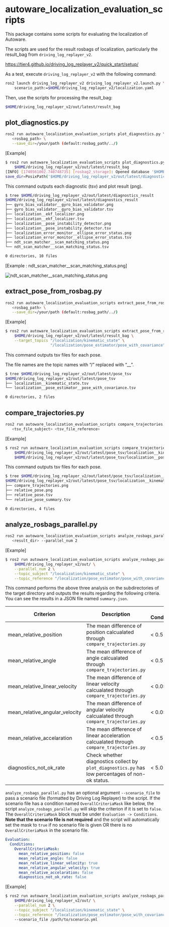 # autoware_localization_evaluation_scripts

This package contains some scripts for evaluating the localization of Autoware.

The scripts are used for the result rosbags of localization, particularly the result_bag from `driving_log_replayer_v2`.

<https://tier4.github.io/driving_log_replayer_v2/quick_start/setup/>

As a test, execute `driving_log_replayer_v2` with the following command:

```bash
ros2 launch driving_log_replayer_v2 driving_log_replayer_v2.launch.py \
    scenario_path:=$HOME/driving_log_replayer_v2/localization.yaml
```

Then, use the scripts for processing the result_bag:

```bash
$HOME/driving_log_replayer_v2/out/latest/result_bag
```

## plot_diagnostics.py

```bash
ros2 run autoware_localization_evaluation_scripts plot_diagnostics.py \
   <rosbag_path> \
   --save_dir=/your/path (default:rosbag_path/../)
```

[Example]

```bash
$ ros2 run autoware_localization_evaluation_scripts plot_diagnostics.py \
    $HOME/driving_log_replayer_v2/out/latest/result_bag
[INFO] [1740561002.740748735] [rosbag2_storage]: Opened database '$HOME/driving_log_replayer_v2/out/latest/result_bag/result_bag_0.db3' for READ_ONLY.
save_dir=PosixPath('$HOME/driving_log_replayer_v2/out/latest/diagnostics_result')
```

This command outputs each diagnostic (tsv) and plot result (png).

```bash
$ tree $HOME/driving_log_replayer_v2/out/latest/diagnostics_result
$HOME/driving_log_replayer_v2/out/latest/diagnostics_result
├── gyro_bias_validator__gyro_bias_validator.png
├── gyro_bias_validator__gyro_bias_validator.tsv
├── localization__ekf_localizer.png
├── localization__ekf_localizer.tsv
├── localization__pose_instability_detector.png
├── localization__pose_instability_detector.tsv
├── localization_error_monitor__ellipse_error_status.png
├── localization_error_monitor__ellipse_error_status.tsv
├── ndt_scan_matcher__scan_matching_status.png
└── ndt_scan_matcher__scan_matching_status.tsv

0 directories, 10 files
```

[Example : ndt_scan_matcher__scan_matching_status.png]

![ndt_scan_matcher__scan_matching_status.png](./media/ndt_scan_matcher__scan_matching_status.png)

## extract_pose_from_rosbag.py

```bash
ros2 run autoware_localization_evaluation_scripts extract_pose_from_rosbag.py \
   <rosbag_path> \
   --save_dir=/your/path (default:rosbag_path/../)
```

[Example]

```bash
$ ros2 run autoware_localization_evaluation_scripts extract_pose_from_rosbag.py \
    $HOME/driving_log_replayer_v2/out/latest/result_bag \
    --target_topics "/localization/kinematic_state" \
                    "/localization/pose_estimator/pose_with_covariance"
```

This command outputs tsv files for each pose.

The file names are the topic names with “/” replaced with “\_\_”.

```bash
$ tree $HOME/driving_log_replayer_v2/out/latest/pose_tsv
$HOME/driving_log_replayer_v2/out/latest/pose_tsv
├── localization__kinematic_state.tsv
└── localization__pose_estimator__pose_with_covariance.tsv

0 directories, 2 files
```

## compare_trajectories.py

```bash
ros2 run autoware_localization_evaluation_scripts compare_trajectories.py \
   <tsv_file_subject> <tsv_file_reference>
```

[Example]

```bash
$ ros2 run autoware_localization_evaluation_scripts compare_trajectories.py \
    $HOME/driving_log_replayer_v2/out/latest/pose_tsv/localization__kinematic_state.tsv \
    $HOME/driving_log_replayer_v2/out/latest/pose_tsv/localization__pose_estimator__pose_with_covariance.tsv
```

This command outputs tsv files for each pose.

```bash
$ tree $HOME/driving_log_replayer_v2/out/latest/pose_tsv/localization__kinematic_state_result
$HOME/driving_log_replayer_v2/out/latest/pose_tsv/localization__kinematic_state_result
├── compare_trajectories.png
├── relative_pose.png
├── relative_pose.tsv
└── relative_pose_summary.tsv

0 directories, 4 files
```

## analyze_rosbags_parallel.py

```bash
ros2 run autoware_localization_evaluation_scripts analyze_rosbags_parallel.py \
   <result_dir> --parallel_num 2
```

[Example]

```bash
$ ros2 run autoware_localization_evaluation_scripts analyze_rosbags_parallel.py \
    $HOME/driving_log_replayer_v2/out/ \
    --parallel_num 2 \
    --topic_subject "/localization/kinematic_state" \
    --topic_reference "/localization/pose_estimator/pose_with_covariance"
```

This command performs the above three analysis on the subdirectories of the target directory and outputs the results regarding the following criteria.
You can see the results in a JSON file named `summary.json`.

| Criterion                      | Description                                                                                      | Success Condition/Threshold |
| ------------------------------ | ------------------------------------------------------------------------------------------------ | --------------------------- |
| mean_relative_position         | The mean difference of position calcualated through `compare_trajectories.py`                    | < 0.5 [m]                   |
| mean_relative_angle            | The mean difference of angle calcualated through `compare_trajectories.py`                       | < 0.5 [deg]                 |
| mean_relative_linear_velocity  | The mean difference of linear velocity calcualated through `compare_trajectories.py`             | < 0.05 [m/s]                |
| mean_relative_angular_velocity | The mean difference of angular velocity calcualated through `compare_trajectories.py`            | < 0.05 [rad/s]              |
| mean_relative_accelaration     | The mean difference of linear acceleration calcualated through `compare_trajectories.py`         | < 0.5 [m/s^2]               |
| diagnostics_not_ok_rate        | Check whether diagnostics collect by `plot_diagnostics.py` has low percentages of non-ok status. | < 5.0 [%]                   |

`analyze_rosbags_parallel.py` has an optional argument `--scenario_file` to pass a scenario file (formatted by Driving Log Replayer) to the script.
If the scenario file has a condition named `OverallCriteriaMask` like below, the script `analyze_rosbags_parallel.py` will skip the criterion if it is set to `false`.
The `OverallCriteriaMask` block must be under `Evaluation -> Conditions`. **Note that the scenario file is not required** and the script will automatically set the mask to `true` if no scenario file is given OR there is no `OverallCriteriaMask` in the scenario file.

```yaml
Evaluation:
  Conditions:
    OverallCriteriaMask:
      mean_relative_position: false
      mean_relative_angle: false
      mean_relative_linear_velocity: true
      mean_relative_angular_velocity: true
      mean_relative_accelaration: false
      diagnostics_not_ok_rate: false
```

[Example]

```bash
$ ros2 run autoware_localization_evaluation_scripts analyze_rosbags_parallel.py \
    $HOME/driving_log_replayer_v2/out/ \
    --parallel_num 2 \
    --topic_subject "/localization/kinematic_state" \
    --topic_reference "/localization/pose_estimator/pose_with_covariance"
    --scenario_file /path/to/scenario.yml
```
